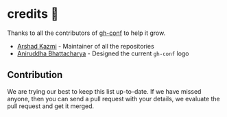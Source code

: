 # credits :raised_hands:

Thanks to all the contributors of [gh-conf](https://github.com/gh-conf) to help it grow.

- [Arshad Kazmi](https://github.com/arshadkazmi42) - Maintainer of all the repositories
- [Aniruddha Bhattacharya](https://dribbble.com/aniruddha) - Designed the current `gh-conf` logo

## Contribution
We are trying our best to keep this list up-to-date. If we have missed anyone, then you can send a pull request with your details, we evaluate the pull request and get it merged.
